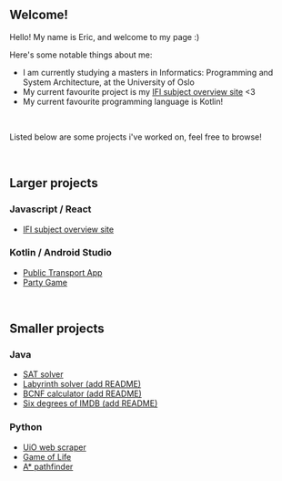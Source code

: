 
## Welcome!

Hello! My name is Eric, and welcome to my page :)

Here's some notable things about me:
- I am currently studying a masters in Informatics: Programming and System Architecture, at the University of Oslo
- My current favourite project is my [IFI subject overview site](https://ericsvebakk.github.io/Projects/) <3
- My current favourite programming language is Kotlin!

<br>

Listed below are some projects i've worked on, feel free to browse!

<br>

## Larger projects

### Javascript / React
* [IFI subject overview site](https://github.com/EricSvebakk/ISOS)

### Kotlin / Android Studio
* [Public Transport App](https://github.com/EricSvebakk/Project-EPTA)
* [Party Game](https://github.com/EricSvebakk/PartyGame)

<br>

## Smaller projects

### Java
* [SAT solver](https://github.com/EricSvebakk/Projects/tree/main/public/Java/SAT%20solver)
* [Labyrinth solver (add README)](https://github.com/EricSvebakk/Projects/tree/main/public/Java/Labyrinth%20solver)
* [BCNF calculator (add README)](https://github.com/EricSvebakk/Projects/tree/main/public/Java/BCNF%20calculator)
* [Six degrees of IMDB (add README)](https://github.com/EricSvebakk/Projects/tree/main/public/Java/Six%20degrees%20of%20IMDB)

### Python
* [UiO web scraper](https://github.com/EricSvebakk/Projects/tree/main/public/Python/uio%20web%20scraper)
* [Game of Life](https://github.com/EricSvebakk/Projects/tree/main/public/Python/game%20of%20life)
* [A* pathfinder](https://github.com/EricSvebakk/Projects/tree/main/public/Python/astar_maze)


